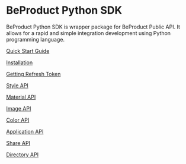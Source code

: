# BeProduct Python SDK

BeProduct Python SDK is wrapper package for BeProduct Public API.
It allows for a rapid and simple integration development using Python programming language.


[Quick Start Guide](./001-quick-start-guide.md)

[Installation](./002-install.md)

[Getting Refresh Token](./003-getting-refresh-token.md)

[Style API](./040-style-api.md)

[Material API](./050-material-api.md)

[Image API](./060-image-api.md)

[Color API](./070-color-api.md)

[Application API](./075-apps.md)

[Share API](./077-sharing.md)

[Directory API](./080-directory.md)


